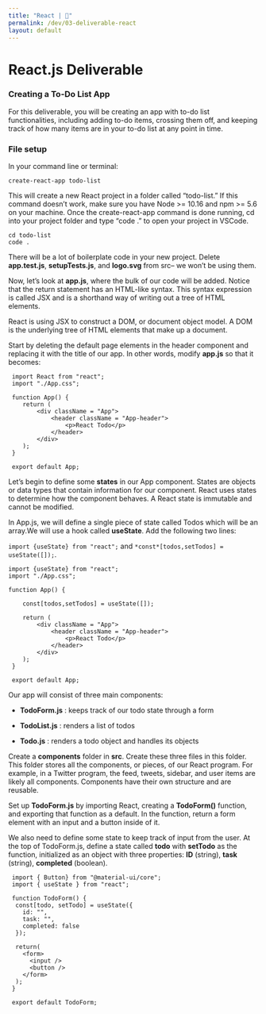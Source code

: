 ```yaml
---
title: "React | 💙"
permalink: /dev/03-deliverable-react
layout: default
---
```


# React.js Deliverable

### Creating a To-Do List App

For this deliverable, you will be creating an app with to-do list functionalities, including adding to-do items, crossing them off, and keeping track of how many items are in your to-do list at any point in time.

### File setup

In your command line or terminal:

```shell
create-react-app todo-list
```

This will create a new React project in a folder called “todo-list.” If this command doesn’t work, make sure you have Node >= 10.16 and npm >= 5.6 on your machine. Once the create-react-app command is done running, cd into your project folder and type “code .” to open your project in VSCode.

```shell
cd todo-list
code .
```

There will be a lot of boilerplate code in your new project. Delete **app.test.js**, **setupTests.js**, and **logo.svg** from src– we won’t be using them.

Now, let’s look at **app.js**, where the bulk of our code will be added. Notice that the return statement has an HTML-like syntax. This syntax expression is called JSX and is a shorthand way of writing out a tree of HTML elements.

React is using JSX to construct a DOM, or document object model. A DOM is the underlying tree of HTML elements that make up a document.

Start by deleting the default page elements in the header component and replacing it with the title of our app. In other words, modify **app.js** so that it becomes:

```react
 import React from "react";
 import "./App.css";

 function App() {
    return (
        <div className = "App">
            <header className = "App-header">
                <p>React Todo</p>
            </header>
        </div>
    );
 }

 export default App;
```

Let’s begin to define some **states** in our App component. States are objects or data types that contain information for our component. React uses states to determine how the component behaves. A React state is immutable and cannot be modified.

In App.js, we will define a single piece of state called Todos which will be an array.We will use a hook called **useState**. Add the following two lines:

`import {useState} from "react";` and `*const*[todos,setTodos] = useState([]);`.

```react
import {useState} from "react";
import "./App.css";

function App() {

    const[todos,setTodos] = useState([]);

    return (
        <div className = "App">
            <header className = "App-header">
                <p>React Todo</p>
            </header>
        </div>
    );
 }

 export default App;
```

Our app will consist of three main components:

- **TodoForm.js** : keeps track of our todo state through a form

- **TodoList.js** : renders a list of todos

- **Todo.js** : renders a todo object and handles its objects

Create a **components** folder in **src**. Create these three files in this folder. This folder stores all the components, or pieces, of our React program. For example, in a Twitter program, the feed, tweets, sidebar, and user items are likely all components. Components have their own structure and are reusable.

Set up **TodoForm.js** by importing React, creating a **TodoForm()** function, and exporting that function as a default. In the function, return a form element with an input and a button inside of it.

We also need to define some state to keep track of input from the user. At the top of TodoForm.js, define a state called **todo** with **setTodo** as the function, initialized as an object with three properties: **ID** (string), **task** (string), **completed** (boolean).

```react
 import { Button} from "@material-ui/core";
 import { useState } from "react";
 
 function TodoForm() {
  const[todo, setTodo] = useState({
    id: "",
    task: "",
    completed: false
  });
 
  return(
    <form>
      <input />
      <button />
    </form>
  );
 }
 
 export default TodoForm;
```

